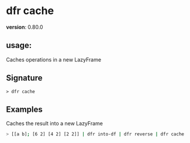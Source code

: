 # dfr cache

**version**: 0.80.0

## **usage**:

Caches operations in a new LazyFrame

## Signature

`> dfr cache `

## Examples

Caches the result into a new LazyFrame

```bash
> [[a b]; [6 2] [4 2] [2 2]] | dfr into-df | dfr reverse | dfr cache
```
